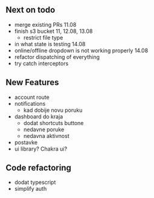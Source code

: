 ## Next on todo

- merge existing PRs 11.08
- finish s3 bucket 11, 12.08, 13.08
  - restrict file type
- in what state is testing 14.08
- online/offline dropdown is not working properly 14.08
- refactor dispatching of everything
- try catch interceptors

## New Features

- account route
- notifications
  - kad dobije novu poruku
- dashboard do kraja
  - dodat shortcuts buttone
  - nedavne poruke
  - nedavna aktivnost
- postavke
- ui library? Chakra ui?

## Code refactoring

- dodat typescript
- simplify auth
